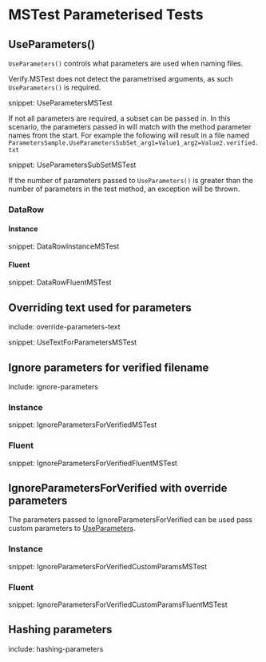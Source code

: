 # MSTest Parameterised Tests


## UseParameters()

`UseParameters()` controls what parameters are used when naming files.

Verify.MSTest does not detect the parametrised arguments, as such `UseParameters()` is required.

snippet: UseParametersMSTest

If not all parameters are required, a subset can be passed in. In this scenario, the parameters passed in will match with the method parameter names from the start. For example the following will result in a file named `ParametersSample.UseParametersSubSet_arg1=Value1_arg2=Value2.verified.txt`

snippet: UseParametersSubSetMSTest

If the number of parameters passed to `UseParameters()` is greater than the number of parameters in the test method, an exception will be thrown.


### DataRow


#### Instance

snippet: DataRowInstanceMSTest


#### Fluent

snippet: DataRowFluentMSTest


## Overriding text used for parameters

include: override-parameters-text


snippet: UseTextForParametersMSTest


## Ignore parameters for verified filename

include: ignore-parameters


### Instance

snippet: IgnoreParametersForVerifiedMSTest


### Fluent

snippet: IgnoreParametersForVerifiedFluentMSTest


## IgnoreParametersForVerified with override parameters

The parameters passed to IgnoreParametersForVerified can be used pass custom parameters to [UseParameters](#UseParameters).


### Instance

snippet: IgnoreParametersForVerifiedCustomParamsMSTest


### Fluent

snippet: IgnoreParametersForVerifiedCustomParamsFluentMSTest


## Hashing parameters

include: hashing-parameters